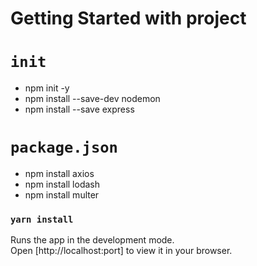 # Getting Started with project

# `init`
- npm init -y        
- npm install --save-dev nodemon
- npm install --save express
# `package.json`
- npm install axios
- npm install lodash
- npm install multer


### `yarn install`
Runs the app in the development mode.\
Open [http://localhost:port] to view it in your browser.
